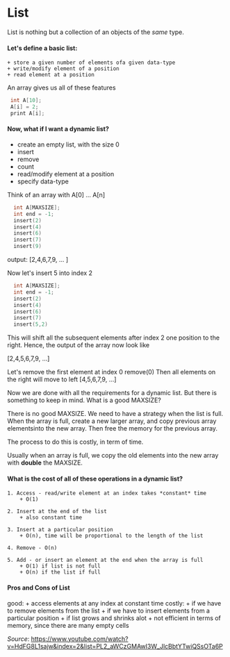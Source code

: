 # List

List is nothing but a collection of an objects of the *same* type.

#### Let's define a basic list:
    + store a given number of elements ofa given data-type
    + write/modify element of a position
    + read element at a position

An array gives us all of these features

``` c
 int A[10];
 A[i] = 2;
 print A[i];
```

#### Now, what if I want a dynamic list?
  + create an empty list, with the size 0
  + insert
  + remove
  + count
  + read/modify element at a position
  + specify data-type


Think of an array with
A[0] ... A[n]


``` c
  int A[MAXSIZE];
  int end = -1;
  insert(2)
  insert(4)
  insert(6)
  insert(7)
  insert(9)
```

output: [2,4,6,7,9, ... ]

Now let's insert 5 into index 2
``` c
  int A[MAXSIZE];
  int end = -1;
  insert(2)
  insert(4)
  insert(6)
  insert(7)
  insert(5,2)
```
This will shift all the subsequent elements after index 2 one position to the right.  Hence, the output of the array now look like

[2,4,5,6,7,9, ...]

Let's remove the first element at index 0
remove(0)
Then all elements on the right will move to left
[4,5,6,7,9, ...]

Now we are done with all the requirements for a dynamic list.  But there is something to keep in mind.  What is a good MAXSIZE?

There is no good MAXSIZE.  We need to have a strategy when the list is full.  When the array is full, create a new larger array, and copy previous array elementsinto the new array.  Then free the memory for the previous array.

The process to do this is costly, in term of time.

Usually when an array is full, we copy the old elements into the new array with **double** the MAXSIZE.

#### What is the cost of all of these operations in a dynamic list?
    1. Access - read/write element at an index takes *constant* time
        + O(1)

    2. Insert at the end of the list
        + also constant time

    3. Insert at a particular position
        + O(n), time will be proportional to the length of the list

    4. Remove - O(n)

    5. Add - or insert an element at the end when the array is full
        + O(1) if list is not full
        + O(n) if the list if full

#### Pros and Cons of List
good:
    + access elements at any index at constant time
costly:
    + if we have to remove elements from the list
    + if we have to insert elements from a particular position
    + if list grows and shrinks alot
    + not efficient in terms of memory, since there are many empty cells


*Source*: https://www.youtube.com/watch?v=HdFG8L1sajw&index=2&list=PL2_aWCzGMAwI3W_JlcBbtYTwiQSsOTa6P
